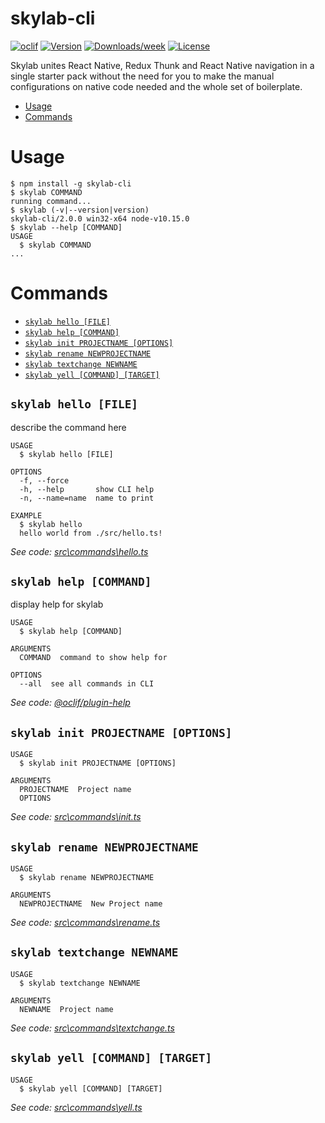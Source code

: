 skylab-cli
==========



[![oclif](https://img.shields.io/badge/cli-oclif-brightgreen.svg)](https://oclif.io)
[![Version](https://img.shields.io/npm/v/skylab-cli.svg)](https://npmjs.org/package/skylab-cli)
[![Downloads/week](https://img.shields.io/npm/dw/skylab-cli.svg)](https://npmjs.org/package/skylab-cli)
[![License](https://img.shields.io/npm/l/skylab-cli.svg)](https://github.com/AylanBoscarino/skylab-cli/blob/master/package.json)

Skylab unites React Native, Redux Thunk and React Native navigation in a single starter pack without the need for you to make the manual configurations on native 
code needed and the whole set of boilerplate.

<!-- toc -->
* [Usage](#usage)
* [Commands](#commands)
<!-- tocstop -->
# Usage
<!-- usage -->
```sh-session
$ npm install -g skylab-cli
$ skylab COMMAND
running command...
$ skylab (-v|--version|version)
skylab-cli/2.0.0 win32-x64 node-v10.15.0
$ skylab --help [COMMAND]
USAGE
  $ skylab COMMAND
...
```
<!-- usagestop -->
# Commands
<!-- commands -->
* [`skylab hello [FILE]`](#skylab-hello-file)
* [`skylab help [COMMAND]`](#skylab-help-command)
* [`skylab init PROJECTNAME [OPTIONS]`](#skylab-init-projectname-options)
* [`skylab rename NEWPROJECTNAME`](#skylab-rename-newprojectname)
* [`skylab textchange NEWNAME`](#skylab-textchange-newname)
* [`skylab yell [COMMAND] [TARGET]`](#skylab-yell-command-target)

## `skylab hello [FILE]`

describe the command here

```
USAGE
  $ skylab hello [FILE]

OPTIONS
  -f, --force
  -h, --help       show CLI help
  -n, --name=name  name to print

EXAMPLE
  $ skylab hello
  hello world from ./src/hello.ts!
```

_See code: [src\commands\hello.ts](https://github.com/AylanBoscarino/skylab-cli/blob/v2.0.0/src\commands\hello.ts)_

## `skylab help [COMMAND]`

display help for skylab

```
USAGE
  $ skylab help [COMMAND]

ARGUMENTS
  COMMAND  command to show help for

OPTIONS
  --all  see all commands in CLI
```

_See code: [@oclif/plugin-help](https://github.com/oclif/plugin-help/blob/v2.1.6/src\commands\help.ts)_

## `skylab init PROJECTNAME [OPTIONS]`

```
USAGE
  $ skylab init PROJECTNAME [OPTIONS]

ARGUMENTS
  PROJECTNAME  Project name
  OPTIONS
```

_See code: [src\commands\init.ts](https://github.com/AylanBoscarino/skylab-cli/blob/v2.0.0/src\commands\init.ts)_

## `skylab rename NEWPROJECTNAME`

```
USAGE
  $ skylab rename NEWPROJECTNAME

ARGUMENTS
  NEWPROJECTNAME  New Project name
```

_See code: [src\commands\rename.ts](https://github.com/AylanBoscarino/skylab-cli/blob/v2.0.0/src\commands\rename.ts)_

## `skylab textchange NEWNAME`

```
USAGE
  $ skylab textchange NEWNAME

ARGUMENTS
  NEWNAME  Project name
```

_See code: [src\commands\textchange.ts](https://github.com/AylanBoscarino/skylab-cli/blob/v2.0.0/src\commands\textchange.ts)_

## `skylab yell [COMMAND] [TARGET]`

```
USAGE
  $ skylab yell [COMMAND] [TARGET]
```

_See code: [src\commands\yell.ts](https://github.com/AylanBoscarino/skylab-cli/blob/v2.0.0/src\commands\yell.ts)_
<!-- commandsstop -->
